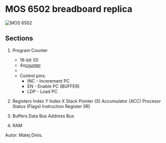 # MOS 6502 breadboard replica

![MOS 6502]( https://upload.wikimedia.org/wikipedia/commons/4/49/MOS_6502AD_4585_top.jpg "MOS6502")

## Sections
1. Program Counter
	+ 16-bit (0) 
	+ 4x[counter]
	+ 
	+ Control pins:
  		* INC - Incerement PC
  		* EN  - Enable PC (BUFFER)
  		* LDP - Load PC

2. Registers
Index Y
Index X
Stack Pointer (S)
Accumulator (ACC)
Procesor Status (Flags)
Instruction Register (IR)

3. Buffers
Data Bus
Address Bus

4. RAM


Autor: Matej Dinis.

[counter]: https://www.tme.eu/en/details/74ls93/counters-dividers/texas-instruments/sn74ls93n/
[register]: https://www.tme.eu/sk/details/74ls374/prepinace/texas-instruments/sn74ls374n/
[buffer]: https://www.tme.eu/en/details/sn74ls245n/buffers-transceivers-drivers/texas-instruments/